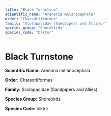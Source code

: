 ```yaml
---
title: "Black Turnstone"
scientific_name: "Arenaria melanocephala"
order: "Charadriiformes"
family: "Scolopacidae (Sandpipers and Allies)"
species_group: "Shorebirds"
species_code: "blktur"
---
```


# Black Turnstone

**Scientific Name:** Arenaria melanocephala

**Order:** Charadriiformes

**Family:** Scolopacidae (Sandpipers and Allies)

**Species Group:** Shorebirds

**Species Code:** blktur
